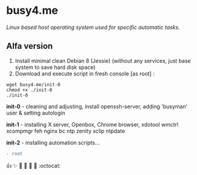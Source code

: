 # busy4.me
<i>Linux based host operating system used for specific automatic tasks.</i>

## Alfa version
1. Install minimal clean Debian 8 (Jessie) (without any services, just base system to save hard disk space)
2. Download and execute script in fresh console [as root] :

```shell
wget busy4.me/init-0
chmod +x ./init-0
./init-0
```

**init-0** - cleaning and adjusting, install openssh-server, adding 'busyman' user & setting autologin

**init-1** - installing X server, Openbox, Chrome browser, xdotool wmctrl xcompmgr feh nginx bc ntp zenity xclip ntpdate

**init-2** - installing automation scripts...

``` diff
- root
```
 
:+1: :sparkles: :camel: :tada: :rocket: :metal: :octocat: 
